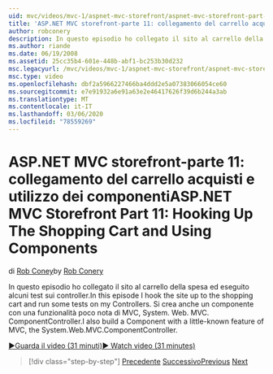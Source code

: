 ```yaml
---
uid: mvc/videos/mvc-1/aspnet-mvc-storefront/aspnet-mvc-storefront-part-11-hooking-up-the-shopping-cart-and-using-components
title: 'ASP.NET MVC storefront-parte 11: collegamento del carrello acquisti e uso dei componenti | Microsoft Docs'
author: robconery
description: In questo episodio ho collegato il sito al carrello della spesa ed eseguito alcuni test sui controller. Compilerò anche un componente con una funzionalità poco nota di MVC...
ms.author: riande
ms.date: 06/19/2008
ms.assetid: 25cc35b4-601e-448b-abf1-bc253b30d232
msc.legacyurl: /mvc/videos/mvc-1/aspnet-mvc-storefront/aspnet-mvc-storefront-part-11-hooking-up-the-shopping-cart-and-using-components
msc.type: video
ms.openlocfilehash: dbf2a5966227466ba4ddd2e5a07383066054ce60
ms.sourcegitcommit: e7e91932a6e91a63e2e46417626f39d6b244a3ab
ms.translationtype: MT
ms.contentlocale: it-IT
ms.lasthandoff: 03/06/2020
ms.locfileid: "78559269"
---
```

# <a name="aspnet-mvc-storefront-part-11-hooking-up-the-shopping-cart-and-using-components"></a><span data-ttu-id="feedc-104">ASP.NET MVC storefront-parte 11: collegamento del carrello acquisti e utilizzo dei componenti</span><span class="sxs-lookup"><span data-stu-id="feedc-104">ASP.NET MVC Storefront Part 11: Hooking Up The Shopping Cart and Using Components</span></span>

<span data-ttu-id="feedc-105">di [Rob Coney](https://github.com/robconery)</span><span class="sxs-lookup"><span data-stu-id="feedc-105">by [Rob Conery](https://github.com/robconery)</span></span>

<span data-ttu-id="feedc-106">In questo episodio ho collegato il sito al carrello della spesa ed eseguito alcuni test sui controller.</span><span class="sxs-lookup"><span data-stu-id="feedc-106">In this episode I hook the site up to the shopping cart and run some tests on my Controllers.</span></span> <span data-ttu-id="feedc-107">Si crea anche un componente con una funzionalità poco nota di MVC, System. Web. MVC. ComponentController.</span><span class="sxs-lookup"><span data-stu-id="feedc-107">I also build a Component with a little-known feature of MVC, the System.Web.MVC.ComponentController.</span></span>

[<span data-ttu-id="feedc-108">&#9654;Guarda il video (31 minuti)</span><span class="sxs-lookup"><span data-stu-id="feedc-108">&#9654; Watch video (31 minutes)</span></span>](https://channel9.msdn.com/Blogs/ASP-NET-Site-Videos/aspnet-mvc-storefront-part-11-hooking-up-the-shopping-cart-and-using-components)

> [!div class="step-by-step"]
> <span data-ttu-id="feedc-109">[Precedente](aspnet-mvc-storefront-part-10-shopping-cart-refactor-and-authorization.md)
> [Successivo](aspnet-mvc-storefront-part-12-mocking.md)</span><span class="sxs-lookup"><span data-stu-id="feedc-109">[Previous](aspnet-mvc-storefront-part-10-shopping-cart-refactor-and-authorization.md)
[Next](aspnet-mvc-storefront-part-12-mocking.md)</span></span>
